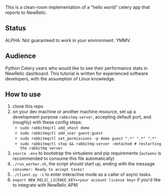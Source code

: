 This is a clean-room implementation of a "hello world" celery app that reports to NewRelic.

## Status ##

ALPHA. Not guaranteed to work in your environment. YMMV.

## Audience ##

Python Celery users who would like to see their performance stats in NewRelic dashboard.
This tutorial is written for experienced software developers, with the assumption of Linux knowledge.

## How to use ##

1. clone this repo
2. on your dev machine or another machine resource, set up a development purpose `rabbitmq-server`, accepting default port, and (roughly) with these config steps:
    - `sudo rabbitmqctl add_vhost demo`
    - `sudo rabbitmqctl add_user guest:guest`
    - `sudo rabbitmqctl set_permissions -p demo guest ".*" ".*" ".*"`
    - `sudo rabbitmqctl stop && rabbitmq-server -detached # restarting the rabbitmq server`
3. `source .env` to bootstrap the virtualenv and pip requirements (`autoenv` is recommended to consume this file automatically)
4. `./run_worker.sh`, the script should start up, ending with the message `consumer: Ready to accept tasks!`
5. `./client.py -i` to enter interactive mode as a caller of async tasks.
6. `export NEW_RELIC_LICENSE_KEY=<your account license key>` if you'd like to integrate with NewRelic APM
